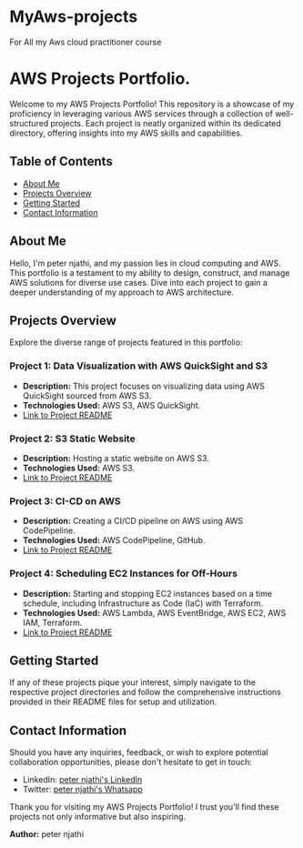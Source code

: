 # MyAws-projects
For  All my Aws cloud practitioner course

# AWS Projects Portfolio.

Welcome to my AWS Projects Portfolio! This repository is a showcase of my proficiency in leveraging various AWS services through a collection of well-structured projects. Each project is neatly organized within its dedicated directory, offering insights into my AWS skills and capabilities.

## Table of Contents

- [About Me](#about-me)
- [Projects Overview](#projects-overview)
- [Getting Started](#getting-started)
- [Contact Information](#contact-information)

## About Me

Hello, I'm peter njathi, and my passion lies in cloud computing and AWS. This portfolio is a testament to my ability to design, construct, and manage AWS solutions for diverse use cases. Dive into each project to gain a deeper understanding of my approach to AWS architecture.

## Projects Overview

Explore the diverse range of projects featured in this portfolio:

### Project 1: Data Visualization with AWS QuickSight and S3

- **Description:** This project focuses on visualizing data using AWS QuickSight sourced from AWS S3.
- **Technologies Used:** AWS S3, AWS QuickSight.
- [Link to Project README](./project1/README.md)

### Project 2: S3 Static Website

- **Description:** Hosting a static website on AWS S3.
- **Technologies Used:** AWS S3.
- [Link to Project README](./project2/README.md)

### Project 3: CI-CD on AWS

- **Description:** Creating a CI/CD pipeline on AWS using AWS CodePipeline.
- **Technologies Used:** AWS CodePipeline, GitHub.
- [Link to Project README](./project3/README.md)

### Project 4: Scheduling EC2 Instances for Off-Hours

- **Description:** Starting and stopping EC2 instances based on a time schedule, including Infrastructure as Code (IaC) with Terraform.
- **Technologies Used:** AWS Lambda, AWS EventBridge, AWS EC2, AWS IAM, Terraform.
- [Link to Project README](./project4/README.md)

## Getting Started

If any of these projects pique your interest, simply navigate to the respective project directories and follow the comprehensive instructions provided in their README files for setup and utilization.

## Contact Information

Should you have any inquiries, feedback, or wish to explore potential collaboration opportunities, please don't hesitate to get in touch:

- LinkedIn: [peter njathi's LinkedIn](www.linkedin.com/in/peter-njathi-99b5b2274)
- Twitter: [peter njathi's Whatsapp](https://wa.me/+254790305882)

Thank you for visiting my AWS Projects Portfolio! I trust you'll find these projects not only informative but also inspiring.

**Author:** peter njathi

